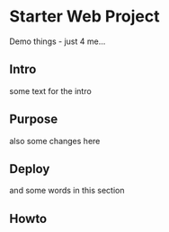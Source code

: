 # Starter Web Project
Demo things - just 4 me...

## Intro

some text for the intro

## Purpose
also some changes here

## Deploy
and some words in this section

## Howto


